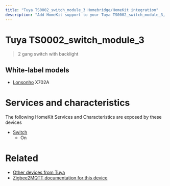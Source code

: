 ```yaml
---
title: "Tuya TS0002_switch_module_3 Homebridge/HomeKit integration"
description: "Add HomeKit support to your Tuya TS0002_switch_module_3, using Homebridge, Zigbee2MQTT and homebridge-z2m."
---
```

<!---
This file has been GENERATED using src/docgen/docgen.ts
DO NOT EDIT THIS FILE MANUALLY!
-->
# Tuya TS0002_switch_module_3
> 2 gang switch with backlight


## White-label models
* [Lonsonho](../index.md#lonsonho) X702A

# Services and characteristics
The following HomeKit Services and Characteristics are exposed by
these devices

* [Switch](../../switch.md)
  * On


# Related
* [Other devices from Tuya](../index.md#tuya)
* [Zigbee2MQTT documentation for this device](https://www.zigbee2mqtt.io/devices/TS0002_switch_module_3.html)